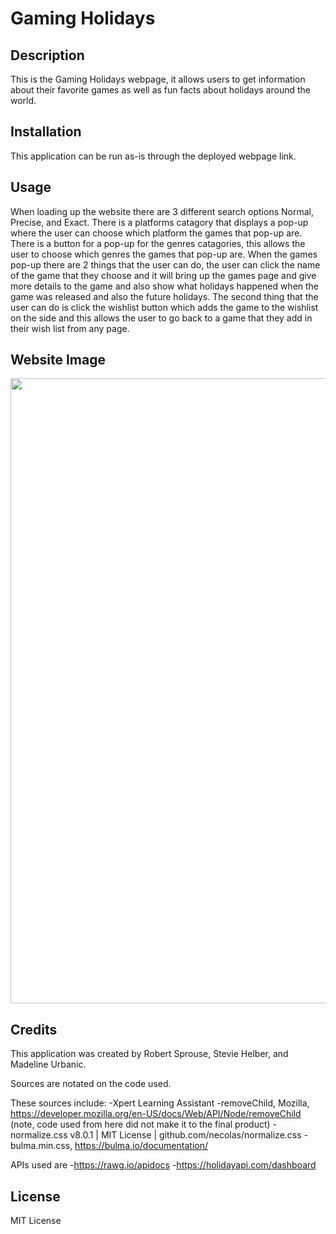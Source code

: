 # Gaming Holidays

## Description

This is the Gaming Holidays webpage, it allows users to get information about their favorite games as well as fun facts about holidays around the world.

## Installation

This application can be run as-is through the deployed webpage link.

## Usage

When loading up the website there are 3 different search options Normal, Precise, and Exact. There is a platforms catagory that displays a pop-up where the user can choose which platform the games that pop-up are. There is a button for a pop-up for the genres catagories, this allows the user to choose which genres the games that pop-up are. When the games pop-up there are 2 things that the user can do, the user can click the name of the game that they choose and it will bring up the games page and give more details to the game and also show what holidays happened when the game was released and also the future holidays. The second thing that the user can do is click the wishlist button which adds the game to the wishlist on the side and this allows the user to go back to a game that they add in their wish list from any page.

## Website Image

<img src="./assets/Images/Website Image.png" height="1000">

## Credits

This application was created by Robert Sprouse, Stevie Helber, and Madeline Urbanic.

Sources are notated on the code used.

These sources include:
-Xpert Learning Assistant 
-removeChild, Mozilla, https://developer.mozilla.org/en-US/docs/Web/API/Node/removeChild (note, code used from here did not make it to the final product)
-normalize.css v8.0.1 | MIT License | github.com/necolas/normalize.css
-bulma.min.css, https://bulma.io/documentation/

APIs used are
-https://rawg.io/apidocs
-https://holidayapi.com/dashboard


## License

MIT License